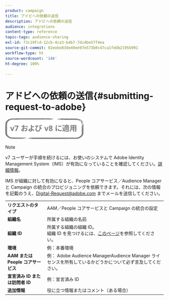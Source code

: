 ```yaml
---
product: campaign
title: アドビへの依頼の送信
description: アドビへの依頼の送信
audience: integrations
content-type: reference
topic-tags: audience-sharing
exl-id: f3c19fcd-12cb-4ca3-b4b7-7dc4be57f4ea
source-git-commit: 02eebe83de49ee97e573b0c47ca1fddb2195b991
workflow-type: ht
source-wordcount: '146'
ht-degree: 100%

---
```


# アドビへの依頼の送信{#submitting-request-to-adobe}

![](../../assets/common.svg)

>[!NOTE]
>
>v7 ユーザーが手順を続けるには、お使いのシステムで Adobe Identity Management System（IMS）が有効になっていることを確認してください。[詳細情報](../../integrations/using/about-adobe-id.md)。

IMS が組織に対して有効になると、People コアサービス／Audience Manager と Campaign の統合のプロビジョニングを依頼できます。それには、次の情報を記載のうえ、[Digital-Request@adobe.com](mailto:Digital-Request@adobe.com) までメールを送信してください。

<table> 
 <tbody> 
  <tr> 
   <td> <strong>リクエストのタイプ</strong><br /> </td> 
   <td> AAM／People コアサービスと Campaign の統合の設定 </td> 
  </tr> 
  <tr> 
   <td> <strong>組織名</strong><br /> </td> 
   <td> 所属する組織の名前 </td> 
  </tr> 
  <tr> 
   <td> <strong>組織 ID</strong><br /> </td> 
   <td> 所属する組織の組織 ID。<br>組織 ID を見つけるには、<a href="https://experienceleague.adobe.com/docs/core-services/interface/administration/organizations.html?lang=ja">このページ</a>を参照してください。</td> 
  </tr> 
  <tr> 
   <td> <strong>環境</strong><br /> </td> 
   <td> 例：本番環境 </td> 
  </tr> 
  <tr> 
   <td> <strong>AAM または People コアサービス</strong><br /> </td> 
   <td> 例： Adobe Audience ManagerAudience Manager ライセンスを所有しているかどうかについて必ず言及してください。</td> 
  </tr> 
  <tr> 
   <td> <strong>宣言済み ID または訪問者 ID</strong><br /> </td> 
   <td> 例：宣言済み ID </td> 
  </tr> 
  <tr> 
   <td> <strong>追加情報</strong><br /> </td> 
   <td> 役に立つ情報またはコメント（ある場合） </td> 
  </tr> 
 </tbody> 
</table>
